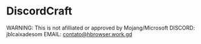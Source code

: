 # DiscordCraft
WARNING: This is not afilliated or approved by Mojang/Microsoft
DISCORD: jblcaixadesom
EMAIL: contato@hbrowser.work.gd
